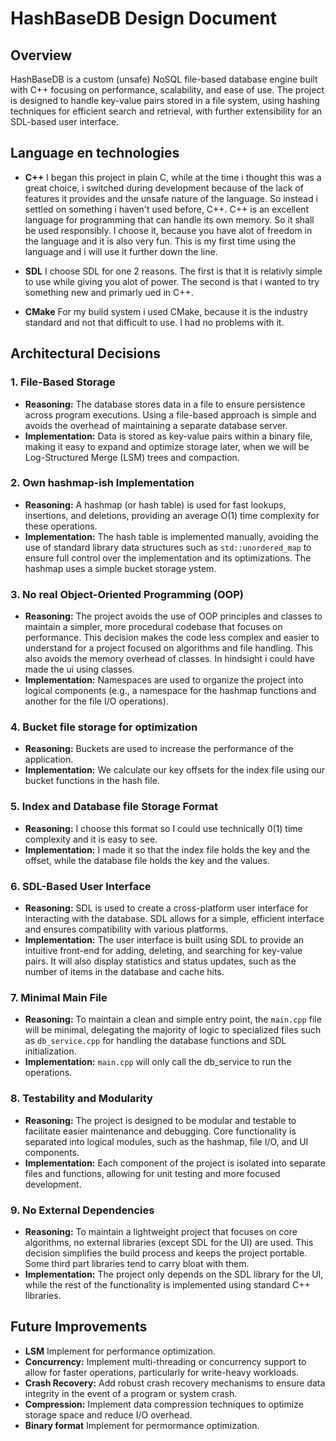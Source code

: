 # HashBaseDB Design Document

## Overview

HashBaseDB is a custom (unsafe) NoSQL file-based database engine built with C++ focusing on performance, scalability, and ease of use. The project is designed to handle key-value pairs stored in a file system, using hashing techniques for efficient search and retrieval, with further extensibility for an SDL-based user interface.

## Language en technologies

- **C++** I began this project in plain C, while at the time i thought this was a great choice, i switched during development because of the lack of features it provides and the unsafe nature of the language. So instead i settled on something i haven't used before, C++. C++ is an excellent language for programming that can handle its own memory. So it shall be used responsibly. I choose it, because you have alot of freedom in the language and it is also very fun. This is my first time using the language and i will use it further down the line.

- **SDL** I choose SDL for one 2 reasons. The first is that it is relativly simple to use while giving you alot of power. The second is that i wanted to try something new and primarly ued in C++.

- **CMake** For my build system i used CMake, because it is the industry standard and not that difficult to use. I had no problems with it.

## Architectural Decisions

### 1. **File-Based Storage**

- **Reasoning:** The database stores data in a file to ensure persistence across program executions. Using a file-based approach is simple and avoids the overhead of maintaining a separate database server.
- **Implementation:** Data is stored as key-value pairs within a binary file, making it easy to expand and optimize storage later, when we will be Log-Structured Merge (LSM) trees and compaction.

### 2. **Own hashmap-ish Implementation**

- **Reasoning:** A hashmap (or hash table) is used for fast lookups, insertions, and deletions, providing an average O(1) time complexity for these operations.
- **Implementation:** The hash table is implemented manually, avoiding the use of standard library data structures such as `std::unordered_map` to ensure full control over the implementation and its optimizations. The hashmap uses a simple bucket storage ystem.

### 3. **No real Object-Oriented Programming (OOP)**

- **Reasoning:** The project avoids the use of OOP principles and classes to maintain a simpler, more procedural codebase that focuses on performance. This decision makes the code less complex and easier to understand for a project focused on algorithms and file handling. This also avoids the memory overhead of classes. In hindsight i could have made the ui using classes.
- **Implementation:** Namespaces are used to organize the project into logical components (e.g., a namespace for the hashmap functions and another for the file I/O operations).

### 4. **Bucket file storage for optimization**

- **Reasoning:** Buckets are used to increase the performance of the application.
- **Implementation:** We calculate our key offsets for the index file using our bucket functions in the hash file.

### 5. **Index and Database file Storage Format**

- **Reasoning:** I choose this format so I could use technically 0(1) time complexity and it is easy to see.
- **Implementation:** I made it so that the index file holds the key and the offset, while the database file holds the key and the values.

### 6. **SDL-Based User Interface**

- **Reasoning:** SDL is used to create a cross-platform user interface for interacting with the database. SDL allows for a simple, efficient interface and ensures compatibility with various platforms.
- **Implementation:** The user interface is built using SDL to provide an intuitive front-end for adding, deleting, and searching for key-value pairs. It will also display statistics and status updates, such as the number of items in the database and cache hits.

### 7. **Minimal Main File**

- **Reasoning:** To maintain a clean and simple entry point, the `main.cpp` file will be minimal, delegating the majority of logic to specialized files such as `db_service.cpp` for handling the database functions and SDL initialization.
- **Implementation:** `main.cpp` will only call the db_service to run the operations.

### 8. **Testability and Modularity**

- **Reasoning:** The project is designed to be modular and testable to facilitate easier maintenance and debugging. Core functionality is separated into logical modules, such as the hashmap, file I/O, and UI components.
- **Implementation:** Each component of the project is isolated into separate files and functions, allowing for unit testing and more focused development.

### 9. **No External Dependencies**

- **Reasoning:** To maintain a lightweight project that focuses on core algorithms, no external libraries (except SDL for the UI) are used. This decision simplifies the build process and keeps the project portable. Some third part libraries tend to carry bloat with them.
- **Implementation:** The project only depends on the SDL library for the UI, while the rest of the functionality is implemented using standard C++ libraries.

## Future Improvements

- **LSM** Implement for performance optimization.
- **Concurrency:** Implement multi-threading or concurrency support to allow for faster operations, particularly for write-heavy workloads.
- **Crash Recovery:** Add robust crash recovery mechanisms to ensure data integrity in the event of a program or system crash.
- **Compression:** Implement data compression techniques to optimize storage space and reduce I/O overhead.
- **Binary format** Implement for permormance optimization.
